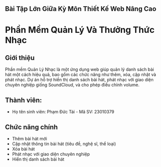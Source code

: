 ## Bài Tập Lớn Giữa Kỳ Môn Thiết Kế Web Nâng Cao

# Phần Mềm Quản Lý Và Thưởng Thức Nhạc

## Giới thiệu
Phần mềm Quản Lý Nhạc là một ứng dụng web giúp quản lý danh sách bài hát một cách hiệu quả, bao gồm các chức năng như thêm, xóa, cập nhật và phát nhạc. Dự án hỗ trợ hiển thị danh sách bài hát, phát nhạc với giao diện chuyên nghiệp giống SoundCloud, và cho phép điều chỉnh volume. 

## Thành viên:
- Họ tên sinh viên: Phạm Đức Tài - Mã SV: 23010379

## Chức năng chính
- Thêm bài hát mới
- Cập nhật thông tin bài hát (tiêu đề, nghệ sĩ, thể loại)
- Xóa bài hát
- Phát nhạc với giao diện chuyên nghiệp
- Hiển thị danh sách bài hát

